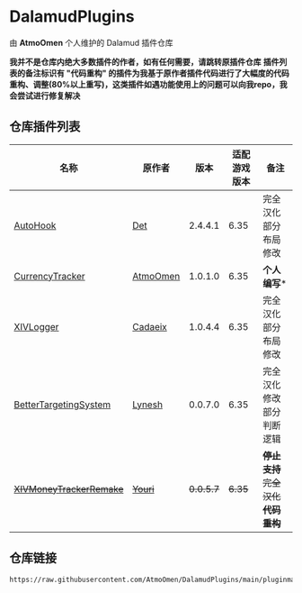 # DalamudPlugins
由 **AtmoOmen** 个人维护的 Dalamud 插件仓库

**我并不是仓库内绝大多数插件的作者，如有任何需要，请跳转原插件仓库**
**插件列表的备注标识有 "代码重构" 的插件为我基于原作者插件代码进行了大幅度的代码重构、调整(80%以上重写)，这类插件如遇功能使用上的问题可以向我repo，我会尝试进行修复解决**

## 仓库插件列表
| 名称      | 原作者      | 版本 | 适配游戏版本 | 备注 |
|----------|----------|----------|----------|----------|
| [AutoHook](https://github.com/InitialDet/AutoHook)  | [Det](https://github.com/InitialDet)  | 2.4.4.1 | 6.35 | 完全汉化 部分布局修改 |
| [CurrencyTracker](https://github.com/AtmoOmen/CurrencyTracker)  | [AtmoOmen](https://github.com/AtmoOmen)  | 1.0.1.0 | 6.35 | **个人编写*** |
| [XIVLogger](https://github.com/cadaeix/XIVLogger)  | [Cadaeix](https://github.com/cadaeix)  | 1.0.4.4 | 6.35 | 完全汉化 部分布局修改 |
| [BetterTargetingSystem](https://github.com/Lynesth/BetterTargetingSystem) | [Lynesh](https://github.com/Lynesth) | 0.0.7.0 | 6.35 | 完全汉化 修改部分判断逻辑 |
| [~~XIVMoneyTrackerRemake~~](https://github.com/yschuurmans/FFXIVMoneyTracker)  | [~~Youri~~](https://github.com/yschuurmans)  | ~~0.0.5.7~~ | ~~6.35~~ | ~~**停止支持** 完全汉化 **代码重构**~~ |

## 仓库链接
```
https://raw.githubusercontent.com/AtmoOmen/DalamudPlugins/main/pluginmaster.json
```
